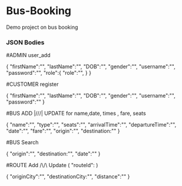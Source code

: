 # Bus-Booking
Demo project on bus booking

### JSON Bodies

#ADMIN user_add

{
	"firstName":"",
	"lastName":"",
	"DOB":"",
	"gender":"",
	"username":"",
	"password":"",
	"role":{
		"role":"",
		}
}

#CUSTOMER register

{
	"firstName":"",
	"lastName":"",
	"DOB":"",
	"gender":"",
	"username":"",
	"password":""
}

#BUS ADD |/\/\/\| UPDATE for name,date, times , fare, seats

{
	"name":"",
	"type":"",
	"seats":"",
	"arrivalTime":"",
	"departureTime":"",
	"date":"",
	"fare":"",
	"origin":"",
	"destination:""
}

#BUS Search

{
	"origin":"",
	"destination:"",
	"date":""
}


#ROUTE Add /\\/\ Update ( "routeId": )

{
	"originCity":"",
	"destinationCity:"",
	"distance":""
}